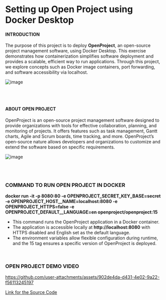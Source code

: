 # Setting up Open Project using Docker Desktop

#### INTRODUCTION

The purpose of this project is to deploy **OpenProject**, an open-source project management software, using Docker Desktop. This exercise demonstrates how containerization simplifies software deployment and provides a scalable, efficient way to run applications. Through this project, we explore concepts such as Docker image containers, port forwarding, and software accessibility via localhost.

![image](https://github.com/user-attachments/assets/843e6d98-9594-4d35-adba-df7b056e8d87)

<br>
<br>

#### ABOUT OPEN PROJECT

OpenProject is an open-source project management software designed to provide organizations with tools for effective collaboration, planning, and monitoring of projects. It offers features such as task management, Gantt charts, Agile and Scrum boards, time tracking, and more. OpenProject’s open-source nature allows developers and organizations to customize and extend the software based on specific requirements.

![image](https://github.com/user-attachments/assets/eb1825b9-36a2-4fdb-ab3d-27315b19fbff)

<br>
<br>





### **COMMAND TO RUN OPEN PROJECT IN DOCKER**
 
 **docker run -it -p 8080:80 -e OPENPROJECT_SECRET_KEY_BASE=secret -e OPENPROJECT_HOST__NAME=localhost:8080 -e OPENPROJECT_HTTPS=false -e OPENPROJECT_DEFAULT__LANGUAGE=en openproject/openproject:15**

- This command runs the OpenProject application in a Docker container.
- The application is accessible locally at **http://localhost:8080** with HTTPS disabled and English set as the default language.
- The environment variables allow flexible configuration during runtime, and the 15 tag ensures a specific version of OpenProject is deployed.
  

<br>


### OPEN PROJECT DEMO VIDEO



https://github.com/user-attachments/assets/902de4da-d431-4e02-9a22-f56113245197



<a href="https://www.openproject.org/docs/installation-and-operations/installation/docker/">Link for the Source Code</a>



